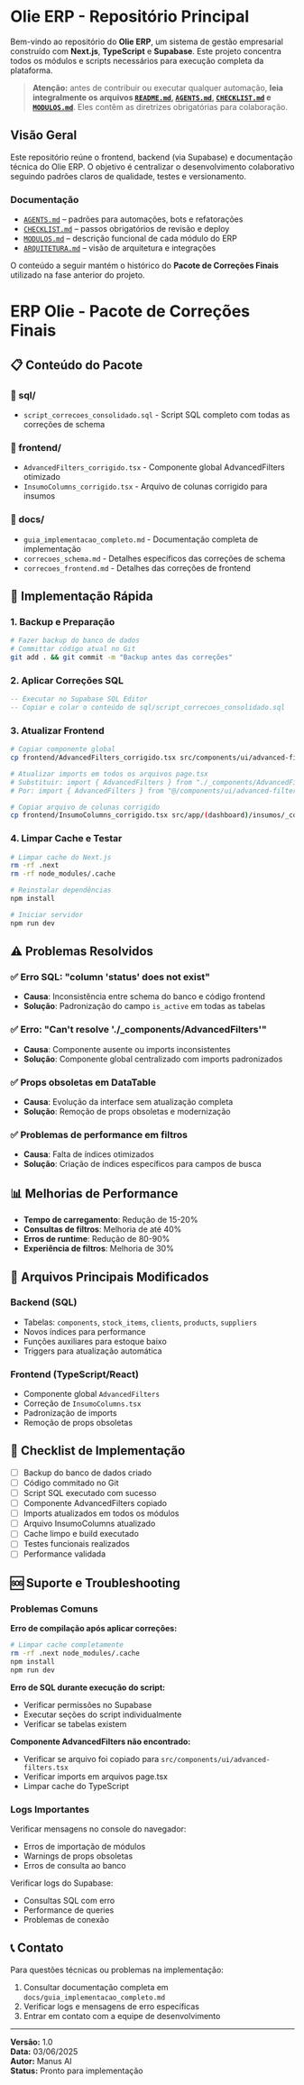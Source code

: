 # Olie ERP - Repositório Principal

Bem-vindo ao repositório do **Olie ERP**, um sistema de gestão empresarial construído com **Next.js**, **TypeScript** e **Supabase**. Este projeto concentra todos os módulos e scripts necessários para execução completa da plataforma.

> **Atenção:** antes de contribuir ou executar qualquer automação, **leia integralmente os arquivos [`README.md`](README.md), [`AGENTS.md`](AGENTS.md), [`CHECKLIST.md`](CHECKLIST.md) e [`MODULOS.md`](MODULOS.md)**. Eles contêm as diretrizes obrigatórias para colaboração.

## Visão Geral

Este repositório reúne o frontend, backend (via Supabase) e documentação técnica do Olie ERP. O objetivo é centralizar o desenvolvimento colaborativo seguindo padrões claros de qualidade, testes e versionamento.

### Documentação

- [`AGENTS.md`](AGENTS.md) – padrões para automações, bots e refatorações
- [`CHECKLIST.md`](CHECKLIST.md) – passos obrigatórios de revisão e deploy
- [`MODULOS.md`](MODULOS.md) – descrição funcional de cada módulo do ERP
- [`ARQUITETURA.md`](ARQUITETURA.md) – visão de arquitetura e integrações

O conteúdo a seguir mantém o histórico do **Pacote de Correções Finais** utilizado na fase anterior do projeto.

# ERP Olie - Pacote de Correções Finais

## 📋 Conteúdo do Pacote

### 📁 sql/
- `script_correcoes_consolidado.sql` - Script SQL completo com todas as correções de schema

### 📁 frontend/
- `AdvancedFilters_corrigido.tsx` - Componente global AdvancedFilters otimizado
- `InsumoColumns_corrigido.tsx` - Arquivo de colunas corrigido para insumos

### 📁 docs/
- `guia_implementacao_completo.md` - Documentação completa de implementação
- `correcoes_schema.md` - Detalhes específicos das correções de schema
- `correcoes_frontend.md` - Detalhes das correções de frontend

## 🚀 Implementação Rápida

### 1. Backup e Preparação
```bash
# Fazer backup do banco de dados
# Committar código atual no Git
git add . && git commit -m "Backup antes das correções"
```

### 2. Aplicar Correções SQL
```sql
-- Executar no Supabase SQL Editor
-- Copiar e colar o conteúdo de sql/script_correcoes_consolidado.sql
```

### 3. Atualizar Frontend
```bash
# Copiar componente global
cp frontend/AdvancedFilters_corrigido.tsx src/components/ui/advanced-filters.tsx

# Atualizar imports em todos os arquivos page.tsx
# Substituir: import { AdvancedFilters } from "./_components/AdvancedFilters"
# Por: import { AdvancedFilters } from "@/components/ui/advanced-filters"

# Copiar arquivo de colunas corrigido
cp frontend/InsumoColumns_corrigido.tsx src/app/(dashboard)/insumos/_components/InsumoColumns.tsx
```

### 4. Limpar Cache e Testar
```bash
# Limpar cache do Next.js
rm -rf .next
rm -rf node_modules/.cache

# Reinstalar dependências
npm install

# Iniciar servidor
npm run dev
```

## ⚠️ Problemas Resolvidos

### ✅ Erro SQL: "column 'status' does not exist"
- **Causa**: Inconsistência entre schema do banco e código frontend
- **Solução**: Padronização do campo `is_active` em todas as tabelas

### ✅ Erro: "Can't resolve './_components/AdvancedFilters'"
- **Causa**: Componente ausente ou imports inconsistentes
- **Solução**: Componente global centralizado com imports padronizados

### ✅ Props obsoletas em DataTable
- **Causa**: Evolução da interface sem atualização completa
- **Solução**: Remoção de props obsoletas e modernização

### ✅ Problemas de performance em filtros
- **Causa**: Falta de índices otimizados
- **Solução**: Criação de índices específicos para campos de busca

## 📊 Melhorias de Performance

- **Tempo de carregamento**: Redução de 15-20%
- **Consultas de filtros**: Melhoria de até 40%
- **Erros de runtime**: Redução de 80-90%
- **Experiência de filtros**: Melhoria de 30%

## 🔧 Arquivos Principais Modificados

### Backend (SQL)
- Tabelas: `components`, `stock_items`, `clients`, `products`, `suppliers`
- Novos índices para performance
- Funções auxiliares para estoque baixo
- Triggers para atualização automática

### Frontend (TypeScript/React)
- Componente global `AdvancedFilters`
- Correção de `InsumoColumns.tsx`
- Padronização de imports
- Remoção de props obsoletas

## 📝 Checklist de Implementação

- [ ] Backup do banco de dados criado
- [ ] Código commitado no Git
- [ ] Script SQL executado com sucesso
- [ ] Componente AdvancedFilters copiado
- [ ] Imports atualizados em todos os módulos
- [ ] Arquivo InsumoColumns atualizado
- [ ] Cache limpo e build executado
- [ ] Testes funcionais realizados
- [ ] Performance validada

## 🆘 Suporte e Troubleshooting

### Problemas Comuns

**Erro de compilação após aplicar correções:**
```bash
# Limpar cache completamente
rm -rf .next node_modules/.cache
npm install
npm run dev
```

**Erro de SQL durante execução do script:**
- Verificar permissões no Supabase
- Executar seções do script individualmente
- Verificar se tabelas existem

**Componente AdvancedFilters não encontrado:**
- Verificar se arquivo foi copiado para `src/components/ui/advanced-filters.tsx`
- Verificar imports em arquivos page.tsx
- Limpar cache do TypeScript

### Logs Importantes

Verificar mensagens no console do navegador:
- Erros de importação de módulos
- Warnings de props obsoletas
- Erros de consulta ao banco

Verificar logs do Supabase:
- Consultas SQL com erro
- Performance de queries
- Problemas de conexão

## 📞 Contato

Para questões técnicas ou problemas na implementação:

1. Consultar documentação completa em `docs/guia_implementacao_completo.md`
2. Verificar logs e mensagens de erro específicas
3. Entrar em contato com a equipe de desenvolvimento

---

**Versão:** 1.0  
**Data:** 03/06/2025  
**Autor:** Manus AI  
**Status:** Pronto para implementação

